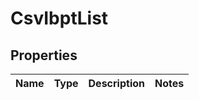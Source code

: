 
# CsvIbptList

## Properties
Name | Type | Description | Notes
------------ | ------------- | ------------- | -------------



